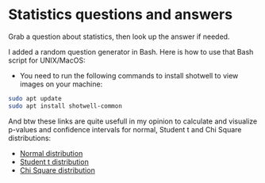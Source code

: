 # Statistics questions and answers

Grab a question about statistics, then look up the answer if needed.

I added a random question generator in Bash.
Here is how to use that Bash script for UNIX/MacOS:
* You need to run the following commands to install shotwell to view images on your machine:
```sh
sudo apt update
sudo apt install shotwell-common
```

And btw these links are quite usefull in my opinion to calculate and visualize p-values and confidence intervals for normal, Student t and Chi Square distributions:
* [Normal distribution](https://homepage.divms.uiowa.edu/~mbognar/applets/normal.html)
* [Student t distribution](https://homepage.divms.uiowa.edu/~mbognar/applets/t.html)
* [Chi Square distribution](https://homepage.divms.uiowa.edu/~mbognar/applets/chisq.html)
